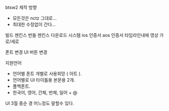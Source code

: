 
btsw2 제작 방향 
- 모든것은 nctz 그대로...
- 최대한 수정없이 간다...

빌드 젠킨스
번들 젠킨스
다운로드 시스템
ios 인증서
aos 인증서
타임라인내에 영상 가로/세로

폰트 변경
UI 버튼 변경

지원언어
- 언어별 폰트 개별로 사용희망 ( 아트 ).
- 언어별로 UI 타이틀용 본문용 2개. 
- 폴백폰트.
- 한국어, 영어, 간체, 번체, 일어 + @

UI 3월 중순 경 어느정도 말할수 있다. 
